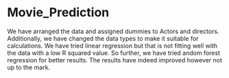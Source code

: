# Movie_Prediction

We have arranged the data and assigned dummies to Actors and directors. Additionally, we have changed the data types to make it suitable for calculations. We have tried linear regression but that is not fitting well with the data with a low R squared value. So further, we have tried andom forest regression for better results. The results have indeed improved however not up to the mark.   
